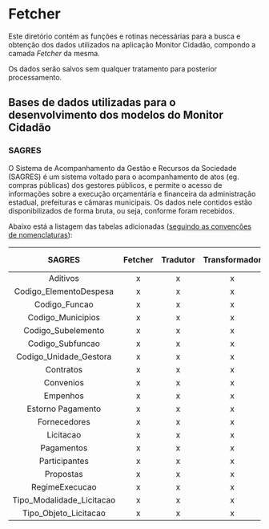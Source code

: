 
# Fetcher

Este diretório contém as funções e rotinas necessárias para a busca e obtenção dos dados utilizados na aplicação Monitor Cidadão, compondo a camada *Fetcher* da mesma.

Os dados serão salvos sem qualquer tratamento para posterior processamento.

## Bases de dados utilizadas para o desenvolvimento dos modelos do Monitor Cidadão

### SAGRES
O Sistema de Acompanhamento da Gestão e Recursos da Sociedade (SAGRES) é um sistema voltado para o acompanhamento de atos (eg. compras públicas) dos gestores públicos, e permite o acesso de informações sobre a execução orçamentária e financeira da administração estadual, prefeituras e câmaras municipais. Os dados nele contidos estão disponibilizados de forma bruta, ou seja, conforme foram recebidos.

Abaixo está a listagem das tabelas adicionadas ([seguindo as convenções de nomenclaturas](https://martendb.io/documentation/postgres/naming/)):

|  SAGRES| Fetcher | Tradutor | Transformador |  Script Feed | AL_DB|
|:-:|:-:|:-:|:-:|:-:|:-:|
| Aditivos | x | x | x |  |  |
| Codigo_ElementoDespesa | x | x | x |  |  |
| Codigo_Funcao | x | x | x |  |  |
| Codigo_Municipios |  x | x | x | x | municipio |
| Codigo_Subelemento | x | x | x |  |  |
| Codigo_Subfuncao | x | x | x |  |  |
| Codigo_Unidade_Gestora | x | x | x |  |  |
| Contratos |x | x | x | x |  contrato |
| Convenios | x | x | x | |  |
| Empenhos | x | x | x |  |  |
| Estorno Pagamento | x | x | x | x | estorno_pagamento |
| Fornecedores | x | x | x |  |  |
| Licitacao | x | x | x | x | licitacao |
| Pagamentos | x | x | x |  | |
| Participantes | x | x | x | x | participante |
| Propostas | x | x | x | x | proposta |
| RegimeExecucao | x | x | x |  | |
| Tipo_Modalidade_Licitacao | x | x | x |  | |
| Tipo_Objeto_Licitacao | x | x | x |  | |
